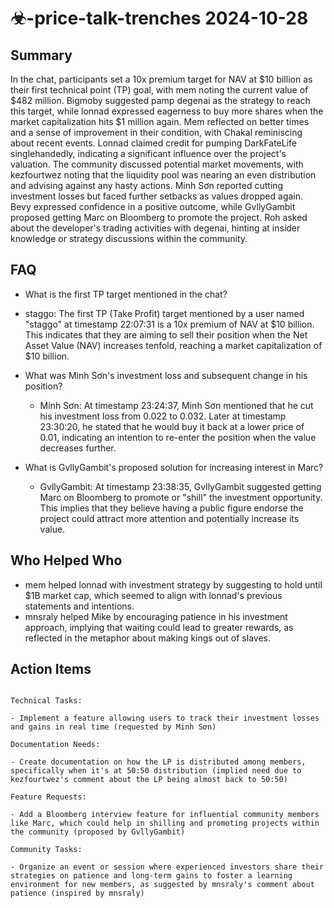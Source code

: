 # ☣-price-talk-trenches 2024-10-28

## Summary
 In the chat, participants set a 10x premium target for NAV at $10 billion as their first technical point (TP) goal, with mem noting the current value of $482 million. Bigmoby suggested pamp degenai as the strategy to reach this target, while lonnad expressed eagerness to buy more shares when the market capitalization hits $1 million again. Mem reflected on better times and a sense of improvement in their condition, with Chakal reminiscing about recent events. Lonnad claimed credit for pumping DarkFateLife singlehandedly, indicating a significant influence over the project's valuation. The community discussed potential market movements, with kezfourtwez noting that the liquidity pool was nearing an even distribution and advising against any hasty actions. Minh Sơn reported cutting investment losses but faced further setbacks as values dropped again. Bevy expressed confidence in a positive outcome, while GvllyGambit proposed getting Marc on Bloomberg to promote the project. Roh asked about the developer's trading activities with degenai, hinting at insider knowledge or strategy discussions within the community.

## FAQ
 - What is the first TP target mentioned in the chat?
  - staggo: The first TP (Take Profit) target mentioned by a user named "staggo" at timestamp 22:07:31 is a 10x premium of NAV at $10 billion. This indicates that they are aiming to sell their position when the Net Asset Value (NAV) increases tenfold, reaching a market capitalization of $10 billion.

- What was Minh Sơn's investment loss and subsequent change in his position?
  - Minh Sơn: At timestamp 23:24:37, Minh Sơn mentioned that he cut his investment loss from 0.022 to 0.032. Later at timestamp 23:30:20, he stated that he would buy it back at a lower price of 0.01, indicating an intention to re-enter the position when the value decreases further.

- What is GvllyGambit's proposed solution for increasing interest in Marc?
  - GvllyGambit: At timestamp 23:38:35, GvllyGambit suggested getting Marc on Bloomberg to promote or "shill" the investment opportunity. This implies that they believe having a public figure endorse the project could attract more attention and potentially increase its value.

## Who Helped Who
 - mem helped lonnad with investment strategy by suggesting to hold until $1B market cap, which seemed to align with lonnad's previous statements and intentions.
- mnsraly helped Mike by encouraging patience in his investment approach, implying that waiting could lead to greater rewards, as reflected in the metaphor about making kings out of slaves.

## Action Items
 ```

Technical Tasks:

- Implement a feature allowing users to track their investment losses and gains in real time (requested by Minh Sơn)

Documentation Needs:

- Create documentation on how the LP is distributed among members, specifically when it's at 50:50 distribution (implied need due to kezfourtwez's comment about the LP being almost back to 50:50)

Feature Requests:

- Add a Bloomberg interview feature for influential community members like Marc, which could help in shilling and promoting projects within the community (proposed by GvllyGambit)

Community Tasks:

- Organize an event or session where experienced investors share their strategies on patience and long-term gains to foster a learning environment for new members, as suggested by mnsraly's comment about patience (inspired by mnsraly)

```

